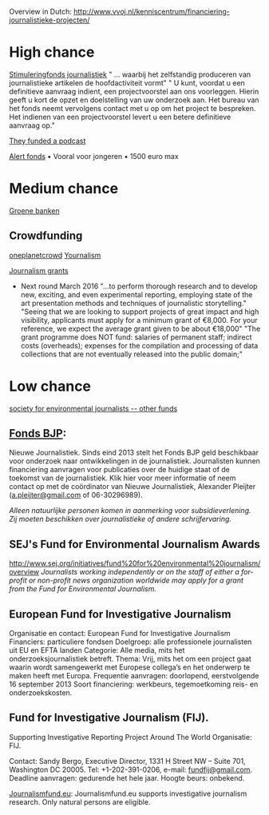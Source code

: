 
Overview in Dutch: http://www.vvoj.nl/kenniscentrum/financiering-journalistieke-projecten/

# High chance

[Stimuleringfonds journalistiek](https://www.svdj.nl/subsidie/exploitatie/)
" ... waarbij het zelfstandig produceren van journalistieke artikelen de hoofdactiviteit vormt"
" U kunt, voordat u een definitieve aanvraag indient, een projectvoorstel aan ons voorleggen. Hierin geeft u kort
de opzet en doelstelling van uw onderzoek aan. Het bureau van het fonds neemt vervolgens contact met u op
om het project te bespreken. Het indienen van een projectvoorstel levert u een betere definitieve
aanvraag op."

[They funded a podcast](https://www.svdj.nl/projects/codex/)

[Alert fonds](http://www.alertfonds.nl/themas/Milieu_en_Duurzaamheid)
• Vooral voor jongeren
• 1500 euro max


# Medium chance

[Groene banken](http://www.rvo.nl/subsidies-regelingen/banken-met-een-groenfonds)

## Crowdfunding

[oneplanetcrowd](https://www.oneplanetcrowd.com/nl)
[Yournalism](http://yournalism.nl/)

[Journalism grants](http://journalismgrants.org/about/)

- Next round March 2016
"...to perform thorough research and to develop new, exciting, and even experimental reporting, employing state of the art presentation methods and techniques of journalistic storytelling."
"Seeing that we are looking to support projects of great impact and high visibility, applicants must apply for a minimum grant of €8,000. For your reference, we expect the average grant given to be about €18,000"
"The grant programme does NOT fund: salaries of permanent staff; indirect costs (overheads); expenses for the compilation and processing of data collections that are not eventually released into the public domain;"


# Low chance

[society for environmental journalists -- other funds](http://www.sej.org/initiatives/awards-fellowships/nonSEJ-awards)

## [Fonds BJP](http://www.fondsbjp.nl/subsidies/soorten/):

Nieuwe Journalistiek. Sinds eind 2013 stelt het Fonds BJP geld beschikbaar voor onderzoek naar ontwikkelingen in de journalistiek. Journalisten kunnen financiering aanvragen voor publicaties over de huidige staat of de toekomst van de journalistiek. Klik hier voor meer informatie of neem contact op met de coördinator van Nieuwe Journalistiek, Alexander Pleijter (a.pleijter@gmail.com of 06-30296989).

*Alleen natuurlijke personen komen in aanmerking voor subsidieverlening. Zij moeten beschikken over journalistieke of andere schrijfervaring.*

## SEJ's Fund for Environmental Journalism Awards

http://www.sej.org/initiatives/fund%20for%20environmental%20journalism/overview
*Journalists working independently or on the staff of either a for-profit or non-profit news organization worldwide may apply for a grant from the Fund for Environmental Journalism.*


## European Fund for Investigative Journalism

Organisatie en contact: European Fund for Investigative Journalism
Financiers: particuliere fondsen
Doelgroep: alle professionele journalisten uit EU en EFTA landen
Categorie: Alle media, mits het onderzoeksjournalistiek betreft.
Thema: Vrij, mits het om een project gaat waarin wordt samengewerkt met Europese collega’s en het onderwerp te maken heeft met Europa.
Frequentie aanvragen: doorlopend, eerstvolgende 16 september 2013
Soort financiering: werkbeurs, tegemoetkoming reis- en onderzoekskosten.

## Fund for Investigative Journalism (FIJ).

Supporting Investigative Reporting Project Around The World Organisatie: FIJ.

Contact: Sandy Bergo, Executive Director, 1331 H Street NW – Suite 701, Washington DC 20005. Tel: +1-202-391-0206,
e-mail: fundfij@gmail.com.
Deadline aanvragen: gedurende het hele jaar.
Hoogte beurs: onbekend.


[Journalismfund.eu](http://journalismfund.eu/eligibility-criteria-applicants): Journalismfund.eu supports investigative journalism research.
Only natural persons are eligible.
